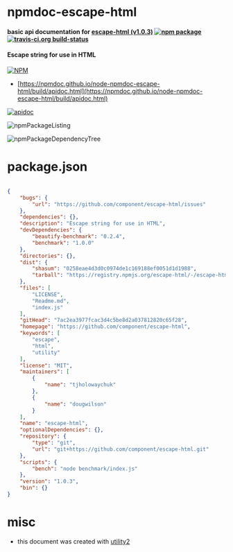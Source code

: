 # npmdoc-escape-html

#### basic api documentation for  [escape-html (v1.0.3)](https://github.com/component/escape-html)  [![npm package](https://img.shields.io/npm/v/npmdoc-escape-html.svg?style=flat-square)](https://www.npmjs.org/package/npmdoc-escape-html) [![travis-ci.org build-status](https://api.travis-ci.org/npmdoc/node-npmdoc-escape-html.svg)](https://travis-ci.org/npmdoc/node-npmdoc-escape-html)

#### Escape string for use in HTML

[![NPM](https://nodei.co/npm/escape-html.png?downloads=true&downloadRank=true&stars=true)](https://www.npmjs.com/package/escape-html)

- [https://npmdoc.github.io/node-npmdoc-escape-html/build/apidoc.html](https://npmdoc.github.io/node-npmdoc-escape-html/build/apidoc.html)

[![apidoc](https://npmdoc.github.io/node-npmdoc-escape-html/build/screenCapture.buildCi.browser.%252Ftmp%252Fbuild%252Fapidoc.html.png)](https://npmdoc.github.io/node-npmdoc-escape-html/build/apidoc.html)

![npmPackageListing](https://npmdoc.github.io/node-npmdoc-escape-html/build/screenCapture.npmPackageListing.svg)

![npmPackageDependencyTree](https://npmdoc.github.io/node-npmdoc-escape-html/build/screenCapture.npmPackageDependencyTree.svg)



# package.json

```json

{
    "bugs": {
        "url": "https://github.com/component/escape-html/issues"
    },
    "dependencies": {},
    "description": "Escape string for use in HTML",
    "devDependencies": {
        "beautify-benchmark": "0.2.4",
        "benchmark": "1.0.0"
    },
    "directories": {},
    "dist": {
        "shasum": "0258eae4d3d0c0974de1c169188ef0051d1d1988",
        "tarball": "https://registry.npmjs.org/escape-html/-/escape-html-1.0.3.tgz"
    },
    "files": [
        "LICENSE",
        "Readme.md",
        "index.js"
    ],
    "gitHead": "7ac2ea3977fcac3d4c5be8d2a037812820c65f28",
    "homepage": "https://github.com/component/escape-html",
    "keywords": [
        "escape",
        "html",
        "utility"
    ],
    "license": "MIT",
    "maintainers": [
        {
            "name": "tjholowaychuk"
        },
        {
            "name": "dougwilson"
        }
    ],
    "name": "escape-html",
    "optionalDependencies": {},
    "repository": {
        "type": "git",
        "url": "git+https://github.com/component/escape-html.git"
    },
    "scripts": {
        "bench": "node benchmark/index.js"
    },
    "version": "1.0.3",
    "bin": {}
}
```



# misc
- this document was created with [utility2](https://github.com/kaizhu256/node-utility2)
